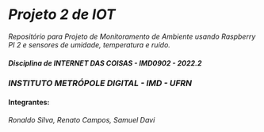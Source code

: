 # *Projeto 2 de IOT*
*Repositório para Projeto de Monitoramento de Ambiente usando Raspberry PI 2 e sensores de umidade, temperatura e ruído.*
#### *Disciplina de INTERNET DAS COISAS - IMD0902 - 2022.2*
### *INSTITUTO METRÓPOLE DIGITAL - IMD - UFRN*
#### Integrantes:
*Ronaldo Silva, Renato Campos, Samuel Davi*

